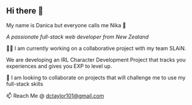 ## Hi there 👋 

My name is Danica but everyone calls me Nika 🙂

*A passionate full-stack web developer from New Zealand*

👩‍💻 I am currently working on a collaborative project with my team SLAiN. 

We are developing an IRL Character Development Project that tracks you experiences and gives you EXP to level up.

👯 I am looking to collaborate on projects that will challenge me to use my full-stack skills

📫 Reach Me @ dctaylor101@gmail.com



  

<!--
**danica-taylor/danica-taylor** is a ✨ _special_ ✨ repository because its `README.md` (this file) appears on your GitHub profile.

Here are some ideas to get you started:

- 🔭 I’m currently working on ...
- 🌱 I’m currently learning ...
- 👯 I’m looking to collaborate on ...
- 🤔 I’m looking for help with ...
- 💬 Ask me about ...
- 📫 How to reach me: ...
- 😄 Pronouns: ...
- ⚡ Fun fact: ...
-->
